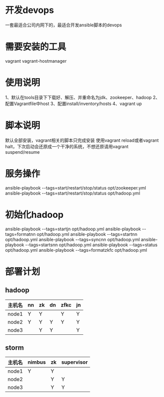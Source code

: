# 开发devops

一套最适合公司内网下的，最适合开发ansible脚本的devops

# 需要安装的工具

vagrant
vagrant-hostmanager

# 使用说明

1、默认在tools目录下下载好、解压、并重命名为jdk、zookeeper、hadoop
2、配置Vagrantfile中host
3、配置install/inventory/hosts
4、vagrant up

# 脚本说明

默认全部安装，vagrant相关的脚本只完成安装
使用vagrant reload或者vagrant halt，下次启动会还原成一个干净的系统，不想还原请用vagrant suspend/resume

# 服务操作

ansible-playbook --tags=start/restart/stop/status opt/zookeeper.yml
ansible-playbook --tags=start/restart/stop/status opt/hadoop.yml

# 初始化hadoop

ansible-playbook --tags=startjn opt/hadoop.yml
ansible-playbook --tags=formatnn opt/hadoop.yml
ansible-playbook --tags=startnn opt/hadoop.yml
ansible-playbook --tags=syncnn opt/hadoop.yml
ansible-playbook --tags=startsnn opt/hadoop.yml
ansible-playbook --tags=status opt/hadoop.yml
ansible-playbook --tags=formatzkfc opt/hadoop.yml

# 部署计划

## hadoop

| 主机名  | nn   | zk   | dn   | zfkc | jn   |
| ------ | ---- | ---- | ---- | ---- | ---- |
| node1  | Y    | Y    |      | Y    | Y    |
| node2  | Y    | Y    |  Y   | Y    | Y    |
| node3  |      | Y    |  Y   |      | Y    |

## storm

| 主机名  | nimbus | zk   | supervisor |
| ------ | ----   | ---- | ----       | 
| node1  | Y      | Y    |            | 
| node2  |        | Y    |  Y         | 
| node3  |        | Y    |  Y         | 